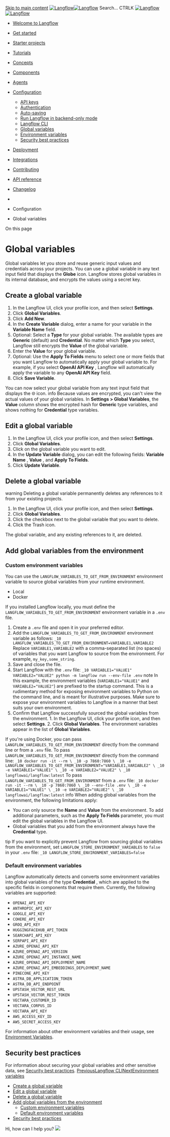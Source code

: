[Skip to main content](https://docs.langflow.org/<#__docusaurus_skipToContent_fallback>)
[![Langflow](https://docs.langflow.org/img/langflow-logo-black.svg)![Langflow](https://docs.langflow.org/img/langflow-logo-white.svg)](https://docs.langflow.org/</>)
[](https://docs.langflow.org/<https:/github.com/langflow-ai/langflow>)[](https://docs.langflow.org/<https:/twitter.com/langflow_ai>)[](https://docs.langflow.org/<https:/discord.gg/EqksyE2EX9>)
Search...
CTRLK
[![Langflow](https://docs.langflow.org/img/langflow-logo-black.svg)![Langflow](https://docs.langflow.org/img/langflow-logo-white.svg)](https://docs.langflow.org/</>)
  * [Welcome to Langflow](https://docs.langflow.org/</>)
  * [Get started](https://docs.langflow.org/</get-started-installation>)
  * [Starter projects](https://docs.langflow.org/</starter-projects-basic-prompting>)
  * [Tutorials](https://docs.langflow.org/</tutorials-blog-writer>)
  * [Concepts](https://docs.langflow.org/</concepts-overview>)
  * [Components](https://docs.langflow.org/</components-agents>)
  * [Agents](https://docs.langflow.org/</agents-overview>)
  * [Configuration](https://docs.langflow.org/</configuration-api-keys>)
    * [API keys](https://docs.langflow.org/</configuration-api-keys>)
    * [Authentication](https://docs.langflow.org/</configuration-authentication>)
    * [Auto-saving](https://docs.langflow.org/</configuration-auto-save>)
    * [Run Langflow in backend-only mode](https://docs.langflow.org/</configuration-backend-only>)
    * [Langflow CLI](https://docs.langflow.org/</configuration-cli>)
    * [Global variables](https://docs.langflow.org/</configuration-global-variables>)
    * [Environment variables](https://docs.langflow.org/</environment-variables>)
    * [Security best practices](https://docs.langflow.org/</configuration-security-best-practices>)
  * [Deployment](https://docs.langflow.org/</Deployment/deployment-docker>)
  * [Integrations](https://docs.langflow.org/</integrations-assemblyai>)
  * [Contributing](https://docs.langflow.org/</contributing-community>)
  * [API reference](https://docs.langflow.org/</api-reference-api-examples>)
  * [Changelog](https://docs.langflow.org/<https:/github.com/langflow-ai/langflow/releases/latest>)


  * [](https://docs.langflow.org/</>)
  * Configuration
  * Global variables


On this page
# Global variables
Global variables let you store and reuse generic input values and credentials across your projects. You can use a global variable in any text input field that displays the **Globe** icon.
Langflow stores global variables in its internal database, and encrypts the values using a secret key.
## Create a global variable[​](https://docs.langflow.org/<#3543d5ef00eb453aa459b97ba85501e5> "Direct link to Create a global variable")
  1. In the Langflow UI, click your profile icon, and then select **Settings**.
  2. Click **Global Variables**.
  3. Click **Add New**.
  4. In the **Create Variable** dialog, enter a name for your variable in the **Variable Name** field.
  5. Optional: Select a **Type** for your global variable. The available types are **Generic** (default) and **Credential**.
No matter which **Type** you select, Langflow still encrypts the **Value** of the global variable.
  6. Enter the **Value** for your global variable.
  7. Optional: Use the **Apply To Fields** menu to select one or more fields that you want Langflow to automatically apply your global variable to. For example, if you select **OpenAI API Key** , Langflow will automatically apply the variable to any **OpenAI API Key** field.
  8. Click **Save Variable**.


You can now select your global variable from any text input field that displays the 🌐 icon.
info
Because values are encrypted, you can't view the actual values of your global variables. In **Settings > Global Variables**, the **Value** column shows the encrypted hash for **Generic** type variables, and shows nothing for **Credential** type variables.
## Edit a global variable[​](https://docs.langflow.org/<#edit-a-global-variable> "Direct link to Edit a global variable")
  1. In the Langflow UI, click your profile icon, and then select **Settings**.
  2. Click **Global Variables**.
  3. Click on the global variable you want to edit.
  4. In the **Update Variable** dialog, you can edit the following fields: **Variable Name** , **Value** , and **Apply To Fields**.
  5. Click **Update Variable**.


## Delete a global variable[​](https://docs.langflow.org/<#delete-a-global-variable> "Direct link to Delete a global variable")
warning
Deleting a global variable permanently deletes any references to it from your existing projects.
  1. In the Langflow UI, click your profile icon, and then select **Settings**.
  2. Click **Global Variables**.
  3. Click the checkbox next to the global variable that you want to delete.
  4. Click the Trash icon.


The global variable, and any existing references to it, are deleted.
## Add global variables from the environment[​](https://docs.langflow.org/<#76844a93dbbc4d1ba551ea1a4a89ccdd> "Direct link to Add global variables from the environment")
### Custom environment variables[​](https://docs.langflow.org/<#custom-environment-variables> "Direct link to Custom environment variables")
You can use the `LANGFLOW_VARIABLES_TO_GET_FROM_ENVIRONMENT` environment variable to source global variables from your runtime environment.
  * Local
  * Docker


If you installed Langflow locally, you must define the `LANGFLOW_VARIABLES_TO_GET_FROM_ENVIRONMENT` environment variable in a `.env` file.
  1. Create a `.env` file and open it in your preferred editor.
  2. Add the `LANGFLOW_VARIABLES_TO_GET_FROM_ENVIRONMENT` environment variable as follows:
`
_10
LANGFLOW_VARIABLES_TO_GET_FROM_ENVIRONMENT=VARIABLE1,VARIABLE2
`
Replace `VARIABLE1,VARIABLE2` with a comma-separated list (no spaces) of variables that you want Langflow to source from the environment. For example, `my_key,some_string`.
  3. Save and close the file.
  4. Start Langflow with the `.env` file:
`
_10
VARIABLE1="VALUE1" VARIABLE2="VALUE2" python -m langflow run --env-file .env
`
note
In this example, the environment variables (`VARIABLE1="VALUE1"` and `VARIABLE2="VALUE2"`) are prefixed to the startup command. This is a rudimentary method for exposing environment variables to Python on the command line, and is meant for illustrative purposes. Make sure to expose your environment variables to Langflow in a manner that best suits your own environment.
  5. Confirm that Langflow successfully sourced the global variables from the environment.
    1. In the Langflow UI, click your profile icon, and then select **Settings**.
    2. Click **Global Variables**.
The environment variables appear in the list of **Global Variables**.


If you're using Docker, you can pass `LANGFLOW_VARIABLES_TO_GET_FROM_ENVIRONMENT` directly from the command line or from a `.env` file.
To pass `LANGFLOW_VARIABLES_TO_GET_FROM_ENVIRONMENT` directly from the command line:
`
_10
docker run -it --rm \
_10
  -p 7860:7860 \
_10
  -e LANGFLOW_VARIABLES_TO_GET_FROM_ENVIRONMENT="VARIABLE1,VARIABLE2" \
_10
  -e VARIABLE1="VALUE1" \
_10
  -e VARIABLE2="VALUE2" \
_10
  langflowai/langflow:latest
`
To pass `LANGFLOW_VARIABLES_TO_GET_FROM_ENVIRONMENT` from a `.env` file:
`
_10
docker run -it --rm \
_10
  -p 7860:7860 \
_10
  --env-file .env \
_10
  -e VARIABLE1="VALUE1" \
_10
  -e VARIABLE2="VALUE2" \
_10
  langflowai/langflow:latest
`
info
When adding global variables from the environment, the following limitations apply:
  * You can only source the **Name** and **Value** from the environment. To add additional parameters, such as the **Apply To Fields** parameter, you must edit the global variables in the Langflow UI.
  * Global variables that you add from the environment always have the **Credential** type.


tip
If you want to explicitly prevent Langflow from sourcing global variables from the environment, set `LANGFLOW_STORE_ENVIRONMENT_VARIABLES` to `false` in your `.env` file:
`
_10
LANGFLOW_STORE_ENVIRONMENT_VARIABLES=false
`
### Default environment variables[​](https://docs.langflow.org/<#default-environment-variables> "Direct link to Default environment variables")
Langflow automatically detects and converts some environment variables into global variables of the type **Credential** , which are applied to the specific fields in components that require them. Currently, the following variables are supported:
  * `OPENAI_API_KEY`
  * `ANTHROPIC_API_KEY`
  * `GOOGLE_API_KEY`
  * `COHERE_API_KEY`
  * `GROQ_API_KEY`
  * `HUGGINGFACEHUB_API_TOKEN`
  * `SEARCHAPI_API_KEY`
  * `SERPAPI_API_KEY`
  * `AZURE_OPENAI_API_KEY`
  * `AZURE_OPENAI_API_VERSION`
  * `AZURE_OPENAI_API_INSTANCE_NAME`
  * `AZURE_OPENAI_API_DEPLOYMENT_NAME`
  * `AZURE_OPENAI_API_EMBEDDINGS_DEPLOYMENT_NAME`
  * `PINECONE_API_KEY`
  * `ASTRA_DB_APPLICATION_TOKEN`
  * `ASTRA_DB_API_ENDPOINT`
  * `UPSTASH_VECTOR_REST_URL`
  * `UPSTASH_VECTOR_REST_TOKEN`
  * `VECTARA_CUSTOMER_ID`
  * `VECTARA_CORPUS_ID`
  * `VECTARA_API_KEY`
  * `AWS_ACCESS_KEY_ID`
  * `AWS_SECRET_ACCESS_KEY`


For information about other environment variables and their usage, see [Environment Variables](https://docs.langflow.org/</environment-variables>).
## Security best practices[​](https://docs.langflow.org/<#security-best-practices> "Direct link to Security best practices")
For information about securing your global variables and other sensitive data, see [Security best practices](https://docs.langflow.org/</configuration-security-best-practices>).
[PreviousLangflow CLI](https://docs.langflow.org/</configuration-cli>)[NextEnvironment variables](https://docs.langflow.org/</environment-variables>)
  * [Create a global variable](https://docs.langflow.org/<#3543d5ef00eb453aa459b97ba85501e5>)
  * [Edit a global variable](https://docs.langflow.org/<#edit-a-global-variable>)
  * [Delete a global variable](https://docs.langflow.org/<#delete-a-global-variable>)
  * [Add global variables from the environment](https://docs.langflow.org/<#76844a93dbbc4d1ba551ea1a4a89ccdd>)
    * [Custom environment variables](https://docs.langflow.org/<#custom-environment-variables>)
    * [Default environment variables](https://docs.langflow.org/<#default-environment-variables>)
  * [Security best practices](https://docs.langflow.org/<#security-best-practices>)


Hi, how can I help you?
![](https://docs.langflow.org/img/langflow-icon-black-transparent.svg)
